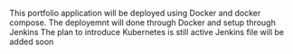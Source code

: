 This portfolio application will be deployed using Docker and docker compose. 
The deployemnt will done through Docker and setup through Jenkins 
The plan to introduce Kubernetes is still active
Jenkins file will be added soon 
